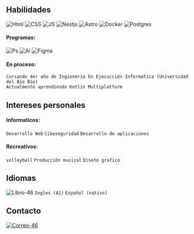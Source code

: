 ‎ ‎ ‎ ‎ ‎ ‎ ‎ ‎ ‎ ‎ ‎ ‎ 
## Habilidades
![Html](https://skillicons.dev/icons?i=html "Html")
![CSS](https://skillicons.dev/icons?i=css "CSS")
![JS](https://skillicons.dev/icons?i=js "JS")
![Nestjs](https://skillicons.dev/icons?i=nestjs "Nestjs")
![Astro](https://skillicons.dev/icons?i=astro "Astro")
![Docker](https://skillicons.dev/icons?i=docker "Docker")
![Postgres](https://skillicons.dev/icons?i=postgres "Postgres SQL")


#### Programas:
![Ps](https://skillicons.dev/icons?i=ps "PhotoShop")
![Ai](https://skillicons.dev/icons?i=ai "AdobeIllustrator")
![Figma](https://skillicons.dev/icons?i=figma "Figma")

#### En proceso:
~~~
Cursando 4er año de Ingienería En Ejecucción Informatica (Universidad del Bío Bío)
Actualmente aprendiendo Kotlin Multiplatform
~~~

## Intereses personales
#### Informaticos:
`Desarrollo Web`
`Cibeseguridad`
`Desarrollo de aplicaciones`

#### Recreativos:
`volleyball`
`Producción musical`
`Diseño grafico`

###
###
## Idiomas‎ ‎ ‎ ‎ ‎ ‎ ‎ ‎ ‎ ‎ 
![Libro-46](https://github.com/Devccss/Devccss/assets/149021885/f5b16abc-72f1-45b8-9c2f-53a79e577934) ``Ingles (A1)`` ``Español (nativo)``

## Contacto
[![Correo-46](https://github.com/Devccss/Devccss/assets/149021885/bdc88834-5020-46c5-8afd-38178c467f16)](https://mail.google.com/mail/u/0/#search/deivid.sandoval.cid%40gmail.com)


